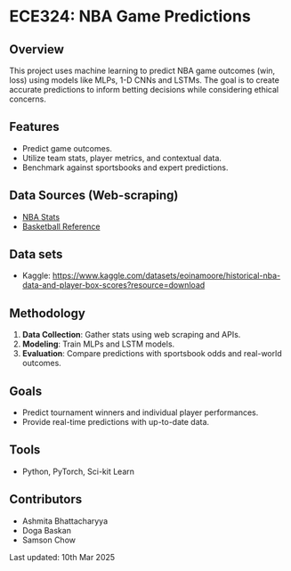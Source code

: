 # ECE324: NBA Game Predictions

## Overview

This project uses machine learning to predict NBA game outcomes (win, loss) using models like MLPs, 1-D CNNs and LSTMs. The goal is to create accurate predictions to inform betting decisions while considering ethical concerns.

## Features

- Predict game outcomes.
- Utilize team stats, player metrics, and contextual data.
- Benchmark against sportsbooks and expert predictions.

## Data Sources (Web-scraping)

- [NBA Stats](https://www.nba.com/stats)
- [Basketball Reference](https://www.basketball-reference.com)

## Data sets
- Kaggle: https://www.kaggle.com/datasets/eoinamoore/historical-nba-data-and-player-box-scores?resource=download

## Methodology

1. **Data Collection**: Gather stats using web scraping and APIs.
2. **Modeling**: Train MLPs and LSTM models.
3. **Evaluation**: Compare predictions with sportsbook odds and real-world outcomes.

## Goals

- Predict tournament winners and individual player performances.
- Provide real-time predictions with up-to-date data.

## Tools

- Python, PyTorch, Sci-kit Learn

## Contributors

- Ashmita Bhattacharyya
- Doga Baskan
- Samson Chow  


Last updated: 10th Mar 2025

